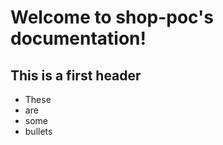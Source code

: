 
# Welcome to shop-poc's documentation!

## This is a first header

- These
- are
- some
- bullets


